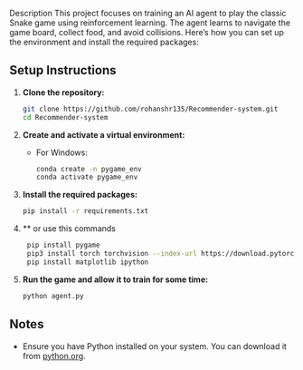 Description
This project focuses on training an AI agent to play the classic Snake game using reinforcement learning. The agent learns to navigate the game board, collect food, and avoid collisions. Here’s how you can set up the environment and install the required packages:
## Setup Instructions

1. **Clone the repository:**

    ```sh
    git clone https://github.com/rohanshr135/Recommender-system.git
    cd Recommender-system
    ```

2. **Create and activate a virtual environment:**

    - For Windows:
      ```sh
      conda create -n pygame_env
      conda activate pygame_env
      ```
   

3. **Install the required packages:**

    ```sh
    pip install -r requirements.txt
    ```
4. ** or use this commands
   ```sh
    pip install pygame
    pip3 install torch torchvision --index-url https://download.pytorch.org/whl/cpu
    pip install matplotlib ipython
    ```
5. **Run the game and allow it to train for some time:**

    ```sh
    python agent.py
    ```

## Notes

- Ensure you have Python installed on your system. You can download it from [python.org](https://www.python.org/).
